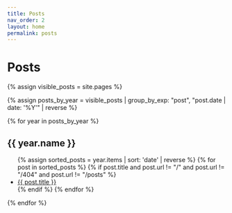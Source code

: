 ```yaml
---
title: Posts
nav_order: 2
layout: home
permalink: posts
---
```


# Posts

{% assign visible_posts = site.pages %}

{% assign posts_by_year = visible_posts | group_by_exp: "post", "post.date | date: '%Y'" | reverse %}

{% for year in posts_by_year %}
  <h2>{{ year.name }}</h2>
  <ul>
    {% assign sorted_posts = year.items | sort: 'date' | reverse %}
    {% for post in sorted_posts %}
      {% if post.title and post.url != "/" and post.url != "/404" and post.url != "/posts" %}
        <li>
          <a href="{{ post.url }}">{{ post.title }}</a>
        </li>
      {% endif %}
    {% endfor %}
  </ul>
{% endfor %}
